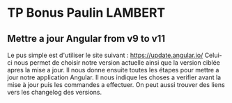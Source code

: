# TP Bonus Paulin LAMBERT

## Mettre a jour Angular from v9 to v11

Le pus simple est d'utiliser le site suivant : https://update.angular.io/
Celui-ci nous permet de choisir notre version actuelle ainsi que la version ciblée apres la mise a jour. Il nous donne ensuite toutes les étapes pour mettre a jour notre application Angular.
Il nous indique les choses a verifier avant la mise à jour puis les commandes a effectuer. On peut aussi trouver des liens vers les changelog des versions.
